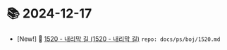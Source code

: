 # 📚 2024-12-17
- [New!] 📗 [1520 - 내리막 길 (1520 - 내리막 길)](https://til.qriosity.dev/featured/ps/boj/1520) `repo: docs/ps/boj/1520.md`
